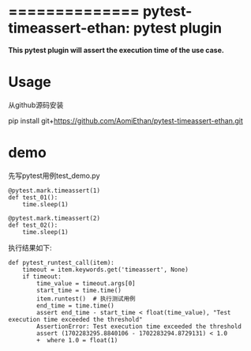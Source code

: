 ==============
pytest-timeassert-ethan: pytest plugin
==============


**This pytest plugin will assert the execution time of the use case.**


Usage
=====

从github源码安装

   pip install git+https://github.com/AomiEthan/pytest-timeassert-ethan.git



demo
====

先写pytest用例test_demo.py

    @pytest.mark.timeassert(1)
    def test_01():
        time.sleep(1)

    @pytest.mark.timeassert(2)
    def test_02():
        time.sleep(1)
执行结果如下:

    def pytest_runtest_call(item):
        timeout = item.keywords.get('timeassert', None)
        if timeout:
            time_value = timeout.args[0]
            start_time = time.time()
            item.runtest()  # 执行测试用例
            end_time = time.time()
            assert end_time - start_time < float(time_value), "Test execution time exceeded the threshold"
            AssertionError: Test execution time exceeded the threshold
            assert (1702283295.8840106 - 1702283294.8729131) < 1.0
            +  where 1.0 = float(1)

